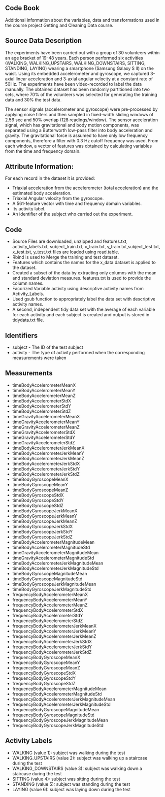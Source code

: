 ## Code Book

Additional information about the variables, data and transformations used in the course project Getting and Cleaning Data course.

## Source Data Description

The experiments have been carried out with a group of 30 volunteers within an age bracket of 19-48 years. Each person performed six activities (WALKING, WALKING_UPSTAIRS, WALKING_DOWNSTAIRS, SITTING, STANDING, LAYING) wearing a smartphone (Samsung Galaxy S II) on the waist. Using its embedded accelerometer and gyroscope, we captured 3-axial linear acceleration and 3-axial angular velocity at a constant rate of 50Hz. The experiments have been video-recorded to label the data manually. The obtained dataset has been randomly partitioned into two sets, where 70% of the volunteers was selected for generating the training data and 30% the test data. 

The sensor signals (accelerometer and gyroscope) were pre-processed by applying noise filters and then sampled in fixed-width sliding windows of 2.56 sec and 50% overlap (128 readings/window). The sensor acceleration signal, which has gravitational and body motion components, was separated using a Butterworth low-pass filter into body acceleration and gravity. The gravitational force is assumed to have only low frequency components, therefore a filter with 0.3 Hz cutoff frequency was used. From each window, a vector of features was obtained by calculating variables from the time and frequency domain.

## Attribute Information:

For each record in the dataset it is provided: 
- Triaxial acceleration from the accelerometer (total acceleration) and the estimated body acceleration. 
- Triaxial Angular velocity from the gyroscope. 
- A 561-feature vector with time and frequency domain variables. 
- Its activity label. 
- An identifier of the subject who carried out the experiment.

## Code

* Source Files are downloaded, unzipped and features.txt, activity_labels.txt, subject_train.txt, x_train.txt, y_train.txt,subject_test.txt, x_test.txt, y_test.txt files are loaded using read.table.
* Rbind is used to Merge the training and test dataset.
* Features which contains the names for the x_data dataset is applied to the dataset.
* Created a subset of the data by extracting only columns with the mean and standard deviation measures. features.txt is used to provide the column names.
* Facorized Variable activity using descriptive activity names from Activity_Labels.
* Used gsub function to appropriately label the data set with descriptive activity names.
* A second, independent tidy data set with the average of each variable for each activity and each subject is created and output is stored in tidydata.txt file.

## Identifiers

* subject - The ID of the test subject
* activity - The type of activity performed when the corresponding measurements were taken


## Measurements
 * timeBodyAccelerometerMeanX
 * timeBodyAccelerometerMeanY
 * timeBodyAccelerometerMeanZ
 * timeBodyAccelerometerStdX
 * timeBodyAccelerometerStdY
 * timeBodyAccelerometerStdZ
 * timeGravityAccelerometerMeanX
 * timeGravityAccelerometerMeanY
 * timeGravityAccelerometerMeanZ
 * timeGravityAccelerometerStdX
 * timeGravityAccelerometerStdY
 * timeGravityAccelerometerStdZ
 * timeBodyAccelerometerJerkMeanX
 * timeBodyAccelerometerJerkMeanY
 * timeBodyAccelerometerJerkMeanZ
 * timeBodyAccelerometerJerkStdX
 * timeBodyAccelerometerJerkStdY
 * timeBodyAccelerometerJerkStdZ
 * timeBodyGyroscopeMeanX
 * timeBodyGyroscopeMeanY
 * timeBodyGyroscopeMeanZ
 * timeBodyGyroscopeStdX
 * timeBodyGyroscopeStdY
 * timeBodyGyroscopeStdZ
 * timeBodyGyroscopeJerkMeanX
 * timeBodyGyroscopeJerkMeanY
 * timeBodyGyroscopeJerkMeanZ
 * timeBodyGyroscopeJerkStdX
 * timeBodyGyroscopeJerkStdY
 * timeBodyGyroscopeJerkStdZ
 * timeBodyAccelerometerMagnitudeMean
 * timeBodyAccelerometerMagnitudeStd
 * timeGravityAccelerometerMagnitudeMean
 * timeGravityAccelerometerMagnitudeStd
 * timeBodyAccelerometerJerkMagnitudeMean
 * timeBodyAccelerometerJerkMagnitudeStd
 * timeBodyGyroscopeMagnitudeMean
 * timeBodyGyroscopeMagnitudeStd
 * timeBodyGyroscopeJerkMagnitudeMean
 * timeBodyGyroscopeJerkMagnitudeStd
 * frequencyBodyAccelerometerMeanX
 * frequencyBodyAccelerometerMeanY
 * frequencyBodyAccelerometerMeanZ
 * frequencyBodyAccelerometerStdX
 * frequencyBodyAccelerometerStdY
 * frequencyBodyAccelerometerStdZ
 * frequencyBodyAccelerometerJerkMeanX
 * frequencyBodyAccelerometerJerkMeanY
 * frequencyBodyAccelerometerJerkMeanZ
 * frequencyBodyAccelerometerJerkStdX
 * frequencyBodyAccelerometerJerkStdY
 * frequencyBodyAccelerometerJerkStdZ
 * frequencyBodyGyroscopeMeanX
 * frequencyBodyGyroscopeMeanY
 * frequencyBodyGyroscopeMeanZ
 * frequencyBodyGyroscopeStdX
 * frequencyBodyGyroscopeStdY
 * frequencyBodyGyroscopeStdZ
 * frequencyBodyAccelerometerMagnitudeMean
 * frequencyBodyAccelerometerMagnitudeStd
 * frequencyBodyAccelerometerJerkMagnitudeMean
 * frequencyBodyAccelerometerJerkMagnitudeStd
 * frequencyBodyGyroscopeMagnitudeMean
 * frequencyBodyGyroscopeMagnitudeStd
 * frequencyBodyGyroscopeJerkMagnitudeMean
 * frequencyBodyGyroscopeJerkMagnitudeStd

## Activity Labels

* WALKING (value 1): subject was walking during the test
* WALKING_UPSTAIRS (value 2): subject was walking up a staircase during the test
* WALKING_DOWNSTAIRS (value 3): subject was walking down a staircase during the test
* SITTING (value 4): subject was sitting during the test
* STANDING (value 5): subject was standing during the test
* LAYING (value 6): subject was laying down during the test





